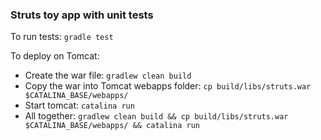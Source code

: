 ### Struts toy app with unit tests

To run tests: `gradle test`

To deploy on Tomcat:
+ Create the war file: `gradlew clean build`
+ Copy the war into Tomcat webapps folder: `cp build/libs/struts.war $CATALINA_BASE/webapps/`
+ Start tomcat: `catalina run`
+ All together: 
`gradlew clean build && cp build/libs/struts.war $CATALINA_BASE/webapps/ && catalina run`
